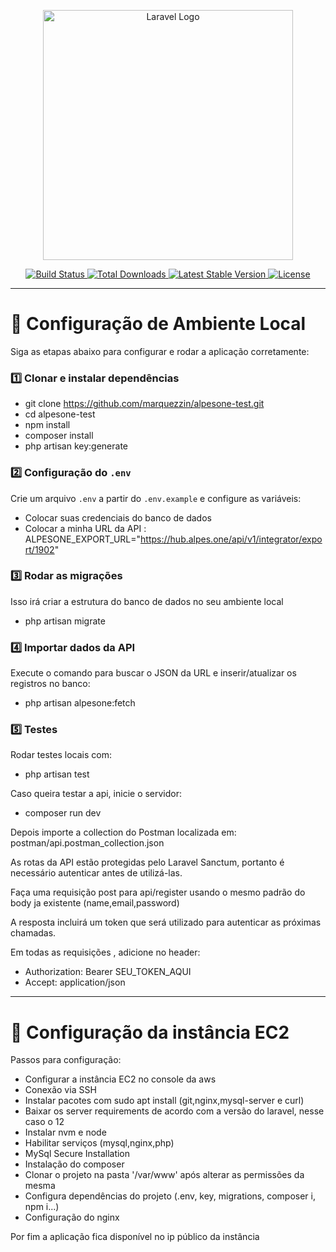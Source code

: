 <p align="center">
  <a href="https://laravel.com" target="_blank">
    <img src="https://raw.githubusercontent.com/laravel/art/master/logo-lockup/5%20SVG/2%20CMYK/1%20Full%20Color/laravel-logolockup-cmyk-red.svg" width="400" alt="Laravel Logo">
  </a>
</p>

<p align="center">
  <a href="https://github.com/laravel/framework/actions">
    <img src="https://github.com/laravel/framework/workflows/tests/badge.svg" alt="Build Status">
  </a>
  <a href="https://packagist.org/packages/laravel/framework">
    <img src="https://img.shields.io/packagist/dt/laravel/framework" alt="Total Downloads">
  </a>
  <a href="https://packagist.org/packages/laravel/framework">
    <img src="https://img.shields.io/packagist/v/laravel/framework" alt="Latest Stable Version">
  </a>
  <a href="https://packagist.org/packages/laravel/framework">
    <img src="https://img.shields.io/packagist/l/laravel/framework" alt="License">
  </a>
</p>

---

# 🚀 Configuração de Ambiente Local

Siga as etapas abaixo para configurar e rodar a aplicação corretamente:

### 1️⃣ Clonar e instalar dependências
- git clone https://github.com/marquezzin/alpesone-test.git
- cd alpesone-test
- npm install
- composer install
- php artisan key:generate

### 2️⃣ Configuração do `.env`
Crie um arquivo `.env` a partir do `.env.example` e configure as variáveis:

- Colocar suas credenciais do banco de dados  
- Colocar a minha URL da API :  
ALPESONE_EXPORT_URL="https://hub.alpes.one/api/v1/integrator/export/1902"

### 3️⃣ Rodar as migrações
Isso irá criar a estrutura do banco de dados no seu ambiente local
- php artisan migrate


### 4️⃣ Importar dados da API
Execute o comando para buscar o JSON da URL e inserir/atualizar os registros no banco:
- php artisan alpesone:fetch

### 5️⃣ Testes
Rodar testes locais com:
- php artisan test

Caso queira testar a api, inicie o servidor:
- composer run dev

Depois importe a collection do Postman localizada em:
postman/api.postman_collection.json

As rotas da API estão protegidas pelo Laravel Sanctum, portanto é necessário autenticar antes de utilizá-las.

Faça uma requisição post para api/register usando o mesmo padrão do body ja existente (name,email,password)

A resposta incluirá um token que será utilizado para autenticar as próximas chamadas.

Em todas as requisições , adicione no header:

- Authorization: Bearer SEU_TOKEN_AQUI
- Accept: application/json

---
# 🚀 Configuração da instância EC2
Passos para configuração:

- Configurar a instância EC2 no console da aws
- Conexão via SSH
- Instalar pacotes com sudo apt install (git,nginx,mysql-server e curl)
- Baixar os server requirements de acordo com a versão do laravel, nesse caso o 12
- Instalar nvm e node
- Habilitar serviços (mysql,nginx,php)
- MySql Secure Installation
- Instalação do composer
- Clonar o projeto na pasta '/var/www' após alterar as permissões da mesma
- Configura dependências do projeto (.env, key, migrations, composer i, npm i...)
- Configuração do nginx

Por fim a aplicação fica disponível no ip público da instância
